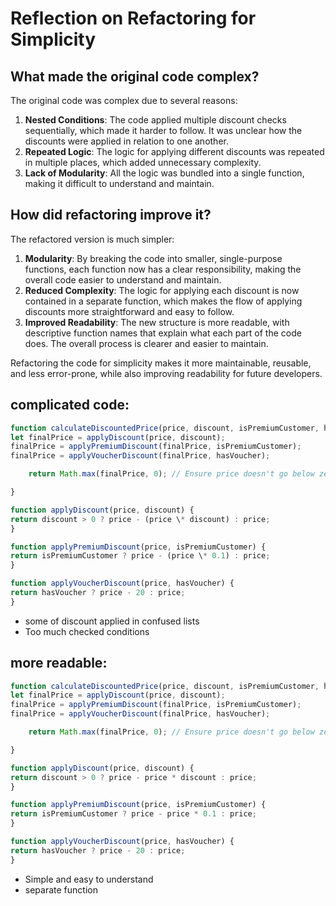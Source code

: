 # Reflection on Refactoring for Simplicity

## What made the original code complex?

The original code was complex due to several reasons:

1. **Nested Conditions**: The code applied multiple discount checks sequentially, which made it harder to follow. It was unclear how the discounts were applied in relation to one another.
2. **Repeated Logic**: The logic for applying different discounts was repeated in multiple places, which added unnecessary complexity.
3. **Lack of Modularity**: All the logic was bundled into a single function, making it difficult to understand and maintain.

## How did refactoring improve it?

The refactored version is much simpler:

1. **Modularity**: By breaking the code into smaller, single-purpose functions, each function now has a clear responsibility, making the overall code easier to understand and maintain.
2. **Reduced Complexity**: The logic for applying each discount is now contained in a separate function, which makes the flow of applying discounts more straightforward and easy to follow.
3. **Improved Readability**: The new structure is more readable, with descriptive function names that explain what each part of the code does. The overall process is clearer and easier to maintain.

Refactoring the code for simplicity makes it more maintainable, reusable, and less error-prone, while also improving readability for future developers.

## complicated code:

```javascript
function calculateDiscountedPrice(price, discount, isPremiumCustomer, hasVoucher) {
let finalPrice = applyDiscount(price, discount);
finalPrice = applyPremiumDiscount(finalPrice, isPremiumCustomer);
finalPrice = applyVoucherDiscount(finalPrice, hasVoucher);

    return Math.max(finalPrice, 0); // Ensure price doesn't go below zero

}

function applyDiscount(price, discount) {
return discount > 0 ? price - (price \* discount) : price;
}

function applyPremiumDiscount(price, isPremiumCustomer) {
return isPremiumCustomer ? price - (price \* 0.1) : price;
}

function applyVoucherDiscount(price, hasVoucher) {
return hasVoucher ? price - 20 : price;
}
```

- some of discount applied in confused lists
- Too much checked conditions

## more readable:

```javascript
function calculateDiscountedPrice(price, discount, isPremiumCustomer, hasVoucher) {
let finalPrice = applyDiscount(price, discount);
finalPrice = applyPremiumDiscount(finalPrice, isPremiumCustomer);
finalPrice = applyVoucherDiscount(finalPrice, hasVoucher);

    return Math.max(finalPrice, 0); // Ensure price doesn't go below zero

}

function applyDiscount(price, discount) {
return discount > 0 ? price - price * discount : price;
}

function applyPremiumDiscount(price, isPremiumCustomer) {
return isPremiumCustomer ? price - price * 0.1 : price;
}

function applyVoucherDiscount(price, hasVoucher) {
return hasVoucher ? price - 20 : price;
}
```

- Simple and easy to understand
- separate function
